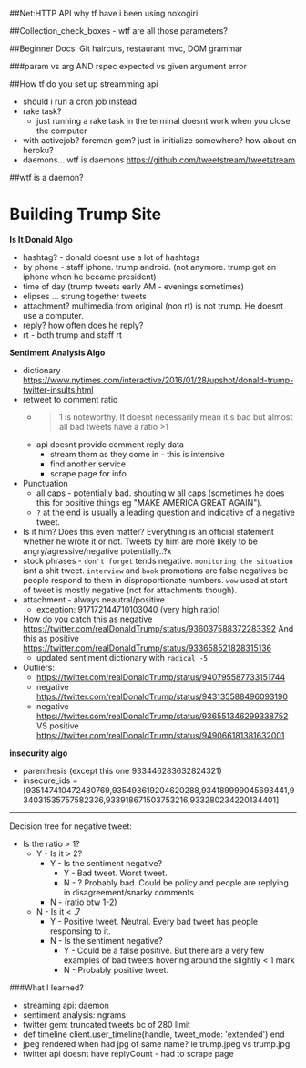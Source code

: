 ##Net:HTTP API
why tf have i been using nokogiri

##Collection_check_boxes - wtf are all those parameters?

##Beginner Docs: Git haircuts, restaurant mvc, DOM grammar


###param vs arg AND rspec expected vs given argument error


##How tf do you set up streamming api
- should i run a cron job instead
- rake task? 
	- just running a rake task in the terminal doesnt work when you close the computer 
- with activejob? foreman gem? just in initialize somewhere? how about on heroku?
- daemons... wtf is daemons https://github.com/tweetstream/tweetstream	

##wtf is a daemon?









# Building Trump Site

**Is It Donald Algo**

- hashtag? - donald doesnt use a lot of hashtags
- by phone - staff iphone. trump android. (not anymore. trump got an iphone when he became president)
- time of day (trump tweets early AM - evenings sometimes)
- elipses ... strung together tweets
- attachment? multimedia from original (non rt) is not trump. He doesnt use a computer.
- reply? how often does he reply?
- rt - both trump and staff rt


**Sentiment Analysis Algo**

- dictionary https://www.nytimes.com/interactive/2016/01/28/upshot/donald-trump-twitter-insults.html
- retweet to comment ratio
	- >1 is noteworthy. It doesnt necessarily mean it's bad but almost all bad tweets have a ratio >1
	- api doesnt provide comment reply data
		- stream them as they come in - this is intensive
		- find another service
		- scrape page for info
- Punctuation 
	- all caps - potentially bad. shouting w all caps (sometimes he does this for positive things eg "MAKE AMERICA GREAT AGAIN"). 
	- `?` at the end is usually a leading question and indicative of a negative tweet.
- Is it him? Does this even matter? Everything is an official statement whether he wrote it or not. Tweets by him are more likely to be angry/agressive/negative potentially..?x
- stock phrases - `don't forget` tends negative. `monitoring the situation` isnt a shit tweet. `interview` and `book` promotions are false negatives bc people respond to them in disproportionate numbers. `wow` used at start of tweet is mostly negative (not for attachments though).
- attachment - always neautral/positive.
	- exception: 917172144710103040 (very high ratio)
- How do you catch this as negative https://twitter.com/realDonaldTrump/status/936037588372283392 And this as positive https://twitter.com/realDonaldTrump/status/933658521828315136
	- updated sentiment dictionary with `radical -5` 
- Outliers: 
	- https://twitter.com/realDonaldTrump/status/940795587733151744
	- negative https://twitter.com/realDonaldTrump/status/943135588496093190
	- negative https://twitter.com/realDonaldTrump/status/936551346299338752 VS positive https://twitter.com/realDonaldTrump/status/949066181381632001

**insecurity algo**

- parenthesis (except this one 933446283632824321) 
- insecure_ids = [935147410472480769,935493619204620288,934189999045693441,934031535757582336,933918671503753216,933280234220134401]

---
 
Decision tree for negative tweet:

- Is the ratio > 1?
	- Y - Is it > 2?
		- Y - Is the sentiment negative?
			- Y - Bad tweet. Worst tweet.
			- N - ? Probably bad. Could be policy and people are replying in disagreement/snarky comments 
		- N - (ratio btw 1-2)
	- N - Is it < .7
		- Y - Positive tweet. Neutral. Every bad tweet has people responsing to it.
		- N - Is the sentiment negative?
			- Y - Could be a false positive. But there are a very few examples of bad tweets hovering around the slightly < 1 mark
			- N - Probably positive tweet.


###What I learned?

- streaming api: daemon
- sentiment analysis: ngrams
- twitter gem: truncated tweets bc of 280 limit
 - def timeline
    client.user_timeline(handle, tweet_mode: 		'extended')
  	 end
- jpeg rendered when had jpg of same name? ie trump.jpeg vs trump.jpg
- twitter api doesnt have replyCount - had to scrape page
